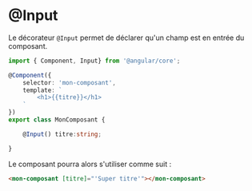# @Input

Le décorateur `@Input` permet de déclarer qu'un champ est en entrée du composant.


```ts
import { Component, Input} from '@angular/core';

@Component({
    selector: 'mon-composant',
    template: `
        <h1>{{titre}}</h1>
    `
})
export class MonComposant {

    @Input() titre:string;

}
```

Le composant pourra alors s'utiliser comme suit :

```html
<mon-composant [titre]="'Super titre'"></mon-composant>
```